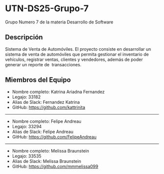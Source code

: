 # UTN-DS25-Grupo-7
Grupo Numero 7 de la materia Desarrollo de Software

## Descripción
Sistema de Venta de Automóviles. El proyecto consiste en desarrollar un sistema de venta de automóviles 
que permita gestionar el inventario de vehículos, registrar ventas, 
clientes y vendedores, además de poder generar un reporte de 
transacciones.

## Miembros del Equipo 
- Nombre completo: Katrina Ariadna Fernandez
- Legajo: 33182  
- Alias de Slack: Fernandez Katrina
- GitHub: https://github.com/kattrinita <br>
-------------------------------------------------
- Nombre completo: Felipe Andreau
- Legajo: 33294  
- Alias de Slack: Felipe Andreau
- GitHub: https://github.com/FelipeAndreau

-------------------------------------------------
- Nombre completo: Melissa Braunstein
- Legajo: 33535
- Alias de Slack: Melissa Braunstein
- GitHub: https://github.com/mmmelissa099
